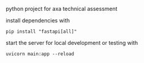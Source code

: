 python project for axa technical assessment

install dependencies with

`pip install "fastapi[all]"`

start the server for local development or testing with

`uvicorn main:app --reload`
